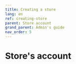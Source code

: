 ```yaml
---
title: Creating a store
lang: en
ref: creating-store
parent: Store account
grand_parent: Admin's guide
nav_order: 5
---
```


# Store's account
